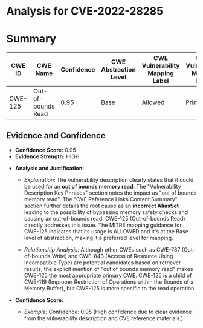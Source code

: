 # Analysis for CVE-2022-28285

# Summary
| CWE ID | CWE Name | Confidence | CWE Abstraction Level | CWE Vulnerability Mapping Label | CWE-Vulnerability Mapping Notes |
|---|---|---|---|---|---|
| CWE-125 | Out-of-bounds Read | 0.95 | Base | Allowed | Primary CWE |

## Evidence and Confidence

*   **Confidence Score:** 0.95
*   **Evidence Strength:** HIGH

- **Analysis and Justification:**  
  - *Explanation:* The vulnerability description clearly states that it could be used for an **out of bounds memory read**. The "Vulnerability Description Key Phrases" section notes the impact as "out of bounds memory read". The "CVE Reference Links Content Summary" section further details the root cause as an **incorrect AliasSet** leading to the possibility of bypassing memory safety checks and causing an out-of-bounds read. CWE-125 (Out-of-bounds Read) directly addresses this issue. The MITRE mapping guidance for CWE-125 indicates that its usage is ALLOWED and it's at the Base level of abstraction, making it a preferred level for mapping.

  - *Relationship Analysis:* Although other CWEs such as CWE-787 (Out-of-bounds Write) and CWE-843 (Access of Resource Using Incompatible Type) are potential candidates based on retriever results, the explicit mention of "out of bounds memory read" makes CWE-125 the most appropriate primary CWE. CWE-125 is a child of CWE-119 (Improper Restriction of Operations within the Bounds of a Memory Buffer), but CWE-125 is more specific to the read operation.

- **Confidence Score:**
  - *Example:* Confidence: 0.95 (High confidence due to clear evidence from the vulnerability description and CVE reference materials.)
